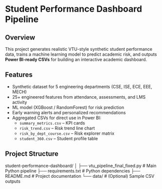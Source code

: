 
# Student Performance Dashboard Pipeline

##  Overview
This project generates realistic VTU-style synthetic student performance data, trains a machine learning model to predict academic risk, and outputs **Power BI-ready CSVs** for building an interactive academic dashboard.

##  Features
- Synthetic dataset for 5 engineering departments (CSE, ISE, ECE, EEE, MECH)
- 25+ engineered features from attendance, assessments, and LMS activity
- ML model (XGBoost / RandomForest) for risk prediction
- Early warning alerts and personalized recommendations
- Aggregated CSVs for direct use in Power BI:
  - `summary_metrics.csv` – KPI cards
  - `risk_trend.csv` – Risk trend line chart
  - `risk_by_dept_course.csv` – Risk explorer matrix
  - `student_360.csv` – Student profile table

## Project Structure
student-performance-dashboard/ 
│
├── vtu_pipeline_final_fixed.py # Main Python pipeline
├── requirements.txt # Python dependencies 
├── README.md # Project documentation 
└── data/ # (Optional) Sample CSV outputs

